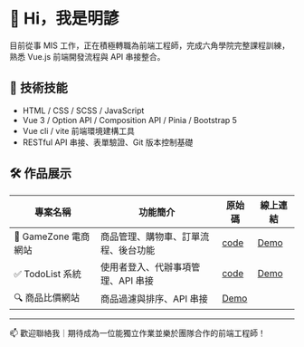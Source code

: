# 👋 Hi，我是明諺

目前從事 MIS 工作，正在積極轉職為前端工程師，完成六角學院完整課程訓練，熟悉 Vue.js 前端開發流程與 API 串接整合。

## 🔧 技術技能
- HTML / CSS / SCSS / JavaScript
- Vue 3 / Option API / Composition API / Pinia / Bootstrap 5
- Vue cli / vite 前端環境建構工具
- RESTful API 串接、表單驗證、Git 版本控制基礎

## 🛠 作品展示

| 專案名稱 | 功能簡介 | 原始碼 | 線上連結 |
|---------|----------|----------|----------|
| 🛒 GameZone 電商網站 | 商品管理、購物車、訂單流程、後台功能 | [code](https://github.com/Xenosword-X/final_project) | [Demo](https://xenosword-x.github.io/final_project/) |
| ✅ TodoList 系統 | 使用者登入、代辦事項管理、API 串接 | [code](https://github.com/Xenosword-X/vite-project) | [Demo](https://xenosword-x.github.io/vite-project/) |
| 🔍 商品比價網站 | 商品過濾與排序、API 串接 | [Demo](https://xenosword-x.github.io/APIFilter_project/) |

---

📫 歡迎聯絡我｜期待成為一位能獨立作業並樂於團隊合作的前端工程師！
